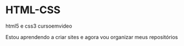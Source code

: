 # HTML-CSS
 html5 e css3 cursoemvideo

 Estou aprendendo a criar sites e agora vou organizar meus repositórios

